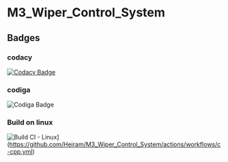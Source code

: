 # M3_Wiper_Control_System
## Badges
### codacy
[![Codacy Badge](https://app.codacy.com/project/badge/Grade/a294127d4e2746d19d889c5e64907148)](https://www.codacy.com/gh/Heiram/M3_Wiper_Control_System/dashboard?utm_source=github.com&amp;utm_medium=referral&amp;utm_content=Heiram/M3_Wiper_Control_System&amp;utm_campaign=Badge_Grade)
### codiga
![Codiga Badge](https://api.codiga.io/project/33513/status/svg)
### Build on linux
![Build CI - Linux](https://github.com/Heiram/M3_Wiper_Control_System/actions/workflows/c-cpp.yml/badge.svg)]
(https://github.com/Heiram/M3_Wiper_Control_System/actions/workflows/c-cpp.yml)
